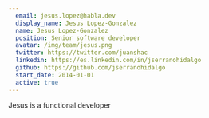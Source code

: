 ```yaml
---
  email: jesus.lopez@habla.dev
  display_name: Jesus Lopez-Gonzalez
  name: Jesus Lopez-Gonzalez
  position: Senior software developer
  avatar: /img/team/jesus.png
  twitter: https://twitter.com/juanshac
  linkedin: https://es.linkedin.com/in/jserranohidalgo
  github: https://github.com/jserranohidalgo
  start_date: 2014-01-01
  active: true
---
```

Jesus is a functional developer